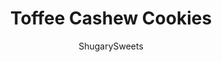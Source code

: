 ---
layout: ../../layouts/MarkdownPostLayout.astro
title: Toffee Cashew Cookies
author: ShugarySweets
pubDate: 2019-01-15
description: "Crunchy Cashew Cookies filled with pieces of buttery salted toffee are the perfect accompaniment to a glass of milk!"
image_url: https://www.shugarysweets.com/wp-content/uploads/2012/01/toffee-cashew-cookies-7-1.jpg
tags: ["Cookies","American"]
calories: 231
protein: 3
carbohydrates: 30
fats: 11
fiber: 1
ingredients: ["3/4 cup unsalted butter","1 3/4 cup light brown sugar, packed","1/2 teaspoon kosher salt","2 large eggs","1 teaspoon vanilla extract","2 1/2 cups all-purpose flour","1/2 teaspoon baking soda","1/4 teaspoon baking powder","1 cup cashews, chopped","1 cup Heath milk chocolate toffee bits"]
serves: 24
time: "20 minutes"
prepTime: "10 minutes"
instructions: ["Brown butter in small saucepan and allow to boil for a couple minutes. Remove from heat.","In mixer, beat melted butter with brown sugar for 3-4 minutes. Add salt and eggs. Beat in vanilla. Slowly beat in flour, baking soda and baking powder. Fold in the cashews and toffee bits.","Roll dough into one inch balls. Dough will be crumbly. Tap tops with fork or press with thumb, lightly.","Bake on parchment lined baking sheet in a 375 degree oven for about 8-10 minutes. Remove and enjoy."]
nutrition: ["231 calories","30 grams carbohydrates","35 milligrams cholesterol","11 grams fat","1 grams fiber","3 grams protein","6 grams saturated fat","152 milligrams sodium","18 grams sugar","0 grams trans fat","5 grams unsaturated fat"]
---